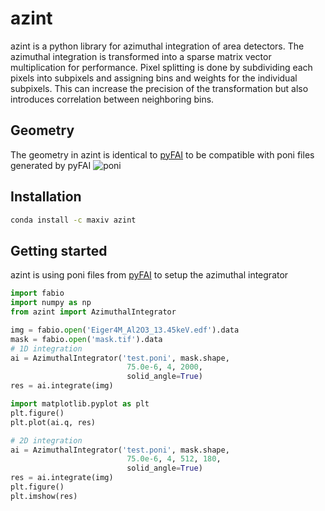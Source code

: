 # azint 

azint is a python library for azimuthal integration of area detectors.
The azimuthal integration is transformed into a sparse matrix vector multiplication for performance. Pixel splitting is done by subdividing 
each pixels into subpixels and assigning bins and weights for the individual subpixels. This can increase the precision of the transformation but also introduces correlation between neighboring bins.

## Geometry
The geometry in azint is identical to [pyFAI](https://pyfai.readthedocs.io) to be compatible with poni files generated by pyFAI 
![poni](https://pyfai.readthedocs.io/en/master/_images/PONI.png)

## Installation
``` bash
conda install -c maxiv azint
```

## Getting started
azint is using poni files from [pyFAI](https://pyfai.readthedocs.io) to setup the azimuthal integrator
``` python
import fabio
import numpy as np
from azint import AzimuthalIntegrator

img = fabio.open('Eiger4M_Al2O3_13.45keV.edf').data
mask = fabio.open('mask.tif').data
# 1D integration
ai = AzimuthalIntegrator('test.poni', mask.shape, 
                          75.0e-6, 4, 2000, 
                          solid_angle=True) 
res = ai.integrate(img)

import matplotlib.pyplot as plt
plt.figure()
plt.plot(ai.q, res)

# 2D integration
ai = AzimuthalIntegrator('test.poni', mask.shape, 
                          75.0e-6, 4, 512, 180, 
                          solid_angle=True) 
res = ai.integrate(img)
plt.figure()
plt.imshow(res)

```
